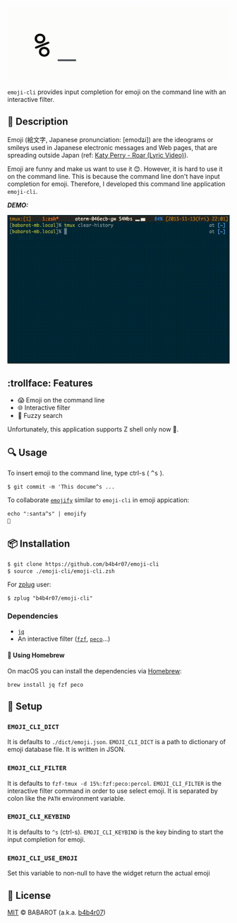 [![](https://raw.githubusercontent.com/b4b4r07/screenshots/master/emoji-cli/logo.gif)][top]

[top]: https://github.com/b4b4r07/emoji-cli

`emoji-cli` provides input completion for emoji on the command line with an interactive filter.

## :memo: Description

Emoji (絵文字, Japanese pronunciation: [emodʑi]) are the ideograms or smileys used in Japanese electronic messages and Web pages, that are spreading outside Japan (ref: [Katy Perry - Roar (Lyric Video)](https://www.youtube.com/watch?v=e9SeJIgWRPk)).

Emoji are funny and make us want to use it :blush:. However, it is hard to use it on the command line. This is because the command line don't have input completion for emoji. Therefore, I developed this command line application `emoji-cli`.

***DEMO:***

[![](https://raw.githubusercontent.com/b4b4r07/screenshots/master/emoji-cli/demo.gif)][top]

## :trollface: Features

- :scream: Emoji on the command line
- :globe_with_meridians: Interactive filter
- :mag_right: Fuzzy search

Unfortunately, this application supports Z shell only now :bow:.

## :mag: Usage

To insert emoji to the command line, type ctrl-s ( <kbd>^s</kbd> ).

```console
$ git commit -m 'This docume^s ...
```

To collaborate [`emojify`](https://github.com/mrowa44/emojify) similar to `emoji-cli` in emoji appication:

```console
echo ":santa^s" | emojify
🎅
```

## :package: Installation

```console
$ git clone https://github.com/b4b4r07/emoji-cli
$ source ./emoji-cli/emoji-cli.zsh
```

For [zplug](https://github.com/b4b4r07/zplug) user:

```console
$ zplug "b4b4r07/emoji-cli"
```

### Dependencies

- [`jq`](https://stedolan.github.io/jq/)
- An interactive filter ([`fzf`](https://github.com/junegunn/fzf), [`peco`](https://github.com/peco/peco)...)

#### :beer: Using Homebrew
On macOS you can install the dependencies via [Homebrew](http://brew.sh/):

```
brew install jq fzf peco
```

## :wrench: Setup

### `EMOJI_CLI_DICT`

It is defaults to `./dict/emoji.json`. `EMOJI_CLI_DICT` is a path to dictionary of emoji database file. It is written in JSON.

### `EMOJI_CLI_FILTER`

It is defaults to `fzf-tmux -d 15%:fzf:peco:percol`. `EMOJI_CLI_FILTER` is the interactive filter command in order to use select emoji. It is separated by colon like the `PATH` environment variable.

### `EMOJI_CLI_KEYBIND`

It is defaults to `^s` (ctrl-s). `EMOJI_CLI_KEYBIND` is the key binding to start the input completion for emoji.

### `EMOJI_CLI_USE_EMOJI`

Set this variable to non-null to have the widget return the actual emoji

## :ticket: License

[MIT](http://b4b4r07.mit-license.org) © BABAROT (a.k.a. [b4b4r07](https://github.com/b4b4r07))
